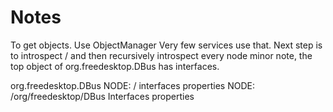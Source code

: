 # Notes
To get objects. Use ObjectManager
Very few services use that.
Next step is to introspect / and then recursively introspect every node
minor note, the top object of org.freedesktop.DBus has interfaces.

org.freedesktop.DBus
NODE: /
	interfaces
	properties
	NODE: /org/freedesktop/DBus
		Interfaces
		properties